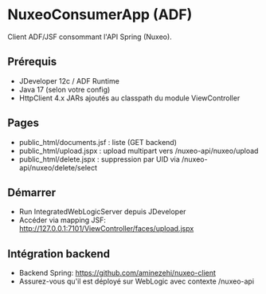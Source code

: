 ﻿# NuxeoConsumerApp (ADF)

Client ADF/JSF consommant l'API Spring (Nuxeo).

## Prérequis
- JDeveloper 12c / ADF Runtime
- Java 17 (selon votre config)
- HttpClient 4.x JARs ajoutés au classpath du module ViewController

## Pages
- public_html/documents.jsf : liste (GET backend)
- public_html/upload.jspx : upload multipart vers /nuxeo-api/nuxeo/upload
- public_html/delete.jspx : suppression par UID via /nuxeo-api/nuxeo/delete/select

## Démarrer
- Run IntegratedWebLogicServer depuis JDeveloper
- Accéder via mapping JSF: http://127.0.0.1:7101/ViewController/faces/upload.jspx

## Intégration backend
- Backend Spring: https://github.com/aminezehi/nuxeo-client
- Assurez-vous qu'il est déployé sur WebLogic avec contexte /nuxeo-api


